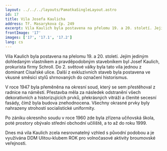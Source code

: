 ```yaml
---
layout: ../../../layouts/PamatkaSingleLayout.astro
id: 17
title: Vila Josefa Kaulicha
address: Tř. Masarykova čp. 249
excerpt: Vila Kaulich byla postavena na přelomu 19. a 20. století. Jejím jediným dohledaným vlastníkem a pravděpodobným stavebníkem byl Josef Kaulich, prokurista firmy Schroll. Do 2. světové války byla tato vila jednou z dominant Císařské ulice. Další z exkluzivních staveb byla postavena ve vkusné směsici stylů shrnovaných do označení historismus.
frontImage: '17'
images: ['17', '17.1', '17.2']
lang: cs
---
```


Vila Kaulich byla postavena na přelomu 19. a 20. století. Jejím jediným dohledaným vlastníkem a pravděpodobným stavebníkem byl Josef Kaulich, prokurista firmy Schroll.
Do 2. světové války byla tato vila jednou z dominant Císařské ulice. Další z exkluzivních staveb byla postavena ve vkusné směsici stylů shrnovaných do označení historismus.

V roce 1947 byla přeměněna na okresní soud, který se sem přestěhoval z radnice na náměstí. Přestavba měla za následek odstranění všech dekorativních a historizujících prvků, překrásných vitráží a členité secesní fasády, čímž byla budova znehodnocena. Všechny okrasné prvky byly nahrazeny strohostí socialistické uniformity.

Po zániku okresního soudu v roce 1960 zde byla zřízena učňovská škola, poté prostory obývalo střední obchodní učiliště, a to až do roku 1999.

Dnes má vila Kaulich zcela nesrovnatelný vzhled s původní podobou a je využívána DDM Ulitou-klubem ROK pro volnočasové aktivity broumovské veřejnosti.


